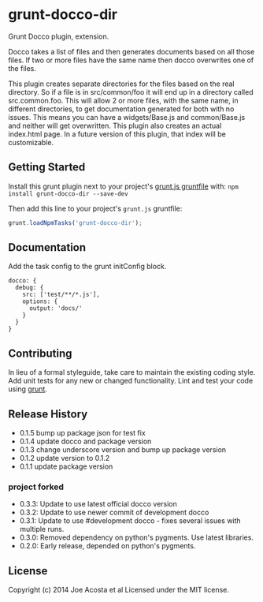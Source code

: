 # grunt-docco-dir

Grunt Docco plugin, extension.  

Docco takes a list of files and then generates documents based on all those files.  If two or more files have the same name
then docco overwrites one of the files.  

This plugin creates separate directories for the files based on the real directory. So if a file is in src/common/foo 
it will end up in a directory called src.common.foo. This will allow 2 or more files, with the same name, in different directories, 
 to get documentation generated for both with no issues.  This means you can have a widgets/Base.js and common/Base.js 
and neither will get overwritten.  This plugin also creates an actual index.html page. In a future version of this plugin, 
that index will be customizable.

## Getting Started
Install this grunt plugin next to your project's [grunt.js gruntfile][getting_started] with: `npm install grunt-docco-dir --save-dev`

Then add this line to your project's `grunt.js` gruntfile:

```javascript
grunt.loadNpmTasks('grunt-docco-dir');
```

[grunt]: https://github.com/cowboy/grunt
[getting_started]: https://github.com/cowboy/grunt/blob/master/docs/getting_started.md

## Documentation

Add the task config to the grunt initConfig block.

```
docco: {
  debug: {
    src: ['test/**/*.js'],
    options: {
      output: 'docs/'
    }
  }
}

```

## Contributing
In lieu of a formal styleguide, take care to maintain the existing coding style. Add unit tests for any new or changed functionality. Lint and test your code using [grunt][grunt].

## Release History
* 0.1.5 bump up package json for test fix
* 0.1.4 update docco and package version
* 0.1.3 change underscore version and bump up package version
* 0.1.2 update version to 0.1.2
* 0.1.1 update package version
### project forked
* 0.3.3: Update to use latest official docco version
* 0.3.2: Update to use newer commit of development docco
* 0.3.1: Update to use #development docco - fixes several issues with multiple runs.
* 0.3.0: Removed dependency on python's pygments. Use latest libraries.
* 0.2.0: Early release, depended on python's pygments.

## License
Copyright (c) 2014 Joe Acosta et al
Licensed under the MIT license.
